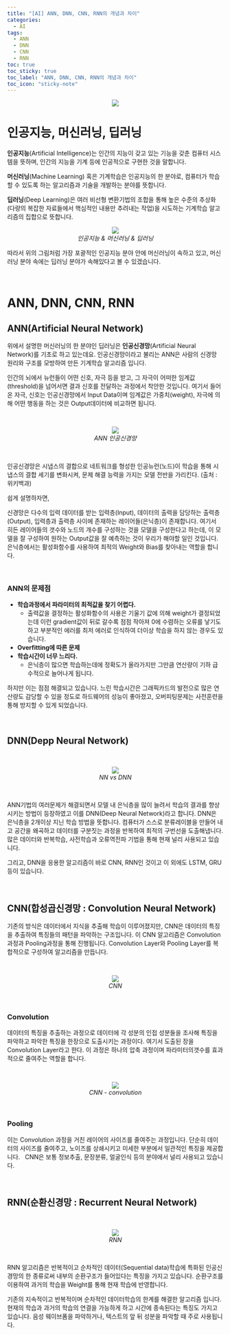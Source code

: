 ```yaml
---
title: "[AI] ANN, DNN, CNN, RNN의 개념과 차이"
categories:
  - AI
tags:
  - ANN
  - DNN
  - CNN
  - RNN
toc: true
toc_sticky: true
toc_label: "ANN, DNN, CNN, RNN의 개념과 차이"
toc_icon: "sticky-note"
---
```


<p align="center">
  <img src="https://github.com/leechanwoo-kor/leechanwoo-kor.github.io/assets/55765292/28bd941f-8adf-4b5a-8389-5f52890bd627">
</p>

# 인공지능, 머신러닝, 딥러닝

**인공지능**(Artificial Intelligence)는 인간의 지능이 갖고 있는 기능을 갖춘 컴퓨터 시스템을 뜻하며, 인간의 지능을 기계 등에 인공적으로 구현한 것을 말합니다.

**머신러닝**(Machine Learning) 혹은 기계학습은 인공지능의 한 분야로, 컴퓨터가 학습할 수 있도록 하는 알고리즘과 기술을 개발하는 분야를 뜻합니다.

**딥러닝**(Deep Learning)은 여러 비선형 변환기법의 조합을 통해 높은 수준의 추상화(다량의 복잡한 자료들에서 핵심적인 내용만 추려내는 작업)을 시도하는 기계학습 알고리즘의 집합으로 뜻합니다.

<p align="center">
  <img src="https://github.com/leechanwoo-kor/leechanwoo-kor.github.io/assets/55765292/0dd48b02-3fea-4ace-b4ea-04977a72305b"><br>
  <em>인공지능 & 머신러닝 & 딥러닝</em>
</p>

따라서 위의 그림처럼 가장 포괄적인 인공지능 분야 안에 머신러닝이 속하고 있고, 머신러닝 분야 속에는 딥러닝 분야가 속해있다고 볼 수 있겠습니다.

<br>

# ANN, DNN, CNN, RNN

## ANN(Artificial Neural Network)

위에서 설명한 머신러닝의 한 분야인 딥러닝은 **인공신경망**(Artificial Neural Network)를 기초로 하고 있는데요. 인공신경망이라고 불리는 ANN은 사람의 신경망 원리와 구조를 모방하여 만든 기계학습 알고리즘 입니다.

인간의 뇌에서 뉴런들이 어떤 신호, 자극 등을 받고, 그 자극이 어떠한 임계값(threshold)을 넘어서면 결과 신호를 전달하는 과정에서 착안한 것입니다. 여기서 들어온 자극, 신호는 인공신경망에서 Input Data이며 임계값은 가중치(weight), 자극에 의해 어떤 행동을 하는 것은 Output데이터에 비교하면 됩니다.

<br>

<p align="center">
  <img src="https://github.com/leechanwoo-kor/leechanwoo-kor.github.io/assets/55765292/18d4fe8d-d8c8-44f8-b0aa-25cb928c26e1"><br>
  <em>ANN 인공신경망</em>
</p>

<br>

인공신경망은 시냅스의 결합으로 네트워크를 형성한 인공뉴런(노드)이 학습을 통해 시냅스의 결합 세기를 변화시켜, 문제 해결 능력을 가지는 모델 전반을 가리킨다. (출처 : 위키백과)

쉽게 설명하자면,

신경망은 다수의 입력 데이터를 받는 입력층(Input), 데이터의 출력을 담당하는 출력층(Output), 입력층과 출력층 사이에 존재하는 레이어들(은닉층)이 존재합니다. 여기서 히든 레이어들의 갯수와 노드의 개수를 구성하는 것을 모델을 구성한다고 하는데, 이 모델을 잘 구성하여 원하는 Output값을 잘 예측하는 것이 우리가 해야할 일인 것입니다. 은닉층에서는 활성화함수를 사용하여 최적의 Weight와 Bias를 찾아내는 역할을 합니다.

<br>

### ANN의 문제점

- **학습과정에서 파라미터의 최적값을 찾기 어렵다.**
  - 출력값을 결정하는 활성화함수의 사용은 기울기 값에 의해 weight가 결정되었는데 이런 gradient값이 뒤로 갈수록 점점 작아져 0에 수렴하는 오류를 낳기도 하고 부분적인 에러를 최저 에러로 인식하여 더이상 학습을 하지 않는 경우도 있습니다.
- **Overfitting에 따른 문제**
- **학습시간이 너무 느리다.**
  - 은닉층이 많으면 학습하는데에 정확도가 올라가지만 그만큼 연산량이 기하 급수적으로 늘어나게 됩니다.

하지만 이는 점점 해결되고 있습니다. 느린 학습시간은 그래픽카드의 발전으로 많은 연산량도 감당할 수 있을 정도로 하드웨어의 성능이 좋아졌고, 오버피팅문제는 사전훈련을 통해 방지할 수 있게 되었습니다.

<br>

## DNN(Depp Neural Network)

<br>

<p align="center">
  <img src="https://github.com/leechanwoo-kor/leechanwoo-kor.github.io/assets/55765292/3c675f58-9768-40df-816a-0e0355dc4efb"><br>
  <em>NN vs DNN</em>
</p>

<br>

ANN기법의 여러문제가 해결되면서 모델 내 은닉층을 많이 늘려서 학습의 결과를 향상시키는 방법이 등장하였고 이를 DNN(Deep Neural Network)라고 합니다. DNN은 은닉층을 2개이상 지닌 학습 방법을 뜻합니다. 컴퓨터가 스스로 분류레이블을 만들어 내고 공간을 왜곡하고 데이터를 구분짓는 과정을 반복하여 최적의 구번선을 도출해냅니다. 많은 데이터와 반복학습, 사전학습과 오류역전파 기법을 통해 현재 널리 사용되고 있습니다.

그리고, DNN을 응용한 알고리즘이 바로 CNN, RNN인 것이고 이 외에도 LSTM, GRU 등이 있습니다.

<br>

## CNN(합성곱신경망 : Convolution Neural Network)

기존의 방식은 데이터에서 지식을 추출해 학습이 이루어졌지만, CNN은 데이터의 특징을 추출하여 특징들의 패턴을 파악하는 구조입니다. 이 CNN 알고리즘은 Convolution과정과 Pooling과정을 통해 진행됩니다. Convolution Layer와 Pooling Layer를 복합적으로 구성하여 알고리즘을 만듭니다.

<br>

<p align="center">
  <img src="https://github.com/leechanwoo-kor/leechanwoo-kor.github.io/assets/55765292/842e3f3f-c692-4657-8e84-f42625a09d08"><br>
  <em>CNN</em>
</p>

<br>

### Convolution

데이터의 특징을 추출하는 과정으로 데이터에 각 성분의 인접 성분들을 조사해 특징을 파악하고 파악한 특징을 한장으로 도출시키는 과정이다. 여기서 도출된 장을 Convolution Layer라고 한다. 이 과정은 하나의 압축 과정이며 파라미터의갯수를 효과적으로 줄여주는 역할을 합니다.

<br>

<p align="center">
  <img src="https://github.com/leechanwoo-kor/leechanwoo-kor.github.io/assets/55765292/a04b63c9-b483-4992-8aac-26e0d08346a1"><br>
  <em>CNN - convolution</em>
</p>

<br>

### Pooling

이는 Convolution 과정을 거친 레이어의 사이즈를 줄여주는 과정입니다. 단순히 데이터의 사이즈를 줄여주고, 노이즈를 상쇄시키고 미세한 부분에서 일관적인 특징을 제공합니다.
 
CNN은 보통 정보추출, 문장분류, 얼굴인식 등의 분야에서 널리 사용되고 있습니다.

<br>

## RNN(순환신경망 : Recurrent Neural Network)

<br>

<p align="center">
  <img src="https://github.com/leechanwoo-kor/leechanwoo-kor.github.io/assets/55765292/51179f9a-363c-4f06-9ffb-baef89933aed"><br>
  <em>RNN</em>
</p>

<br>

RNN 알고리즘은 반복적이고 순차적인 데이터(Sequential data)학습에 특화된 인공신경망의 한 종류로써 내부의 순환구조가 들어있다는 특징을 가지고 있습니다. 순환구조를 이용하여 과거의 학습을 Weight를 통해 현재 학습에 반영합니다.

기존의 지속적이고 반복적이며 순차적인 데이터학습의 한계를 해결한 알고리즘 입니다. 현재의 학습과 과거의 학습의 연결을 가능하게 하고 시간에 종속된다는 특징도 가지고 있습니다. 음성 웨이브폼을 파악하거나, 텍스트의 앞 뒤 성분을 파악할 때 주로 사용됩니다.
